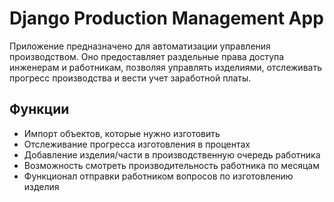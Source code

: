 
# Django Production Management App

Приложение предназначено для автоматизации управления производством. Оно предоставляет раздельные права доступа инженерам и работникам, позволяя управлять изделиями, отслеживать прогресс производства и вести учет заработной платы.

## Функции

- Импорт объектов, которые нужно изготовить
- Отслеживание прогресса изготовления в процентах
- Добавление изделия/части в производственную очередь работника
- Возможность смотреть производительность работника по месяцам
- Функционал отправки работником вопросов по изготовлению изделия

